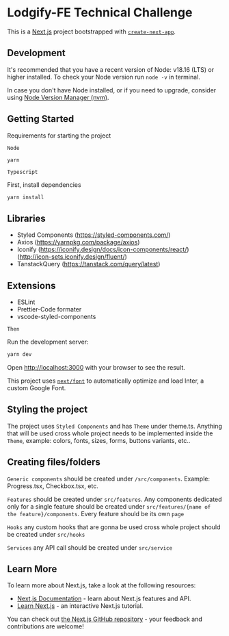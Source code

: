 # Lodgify-FE Technical Challenge

This is a [Next.js](https://nextjs.org/) project bootstrapped with [`create-next-app`](https://github.com/vercel/next.js/tree/canary/packages/create-next-app).

## Development

It's recommended that you have a recent version of Node: v18.16 (LTS) or higher installed. To check your Node version run `node -v` in terminal.

In case you don't have Node installed, or if you need to upgrade, consider using [Node Version Manager (nvm)](https://github.com/nvm-sh/nvm).

## Getting Started

Requirements for starting the project

`Node`

`yarn`

`Typescript`

First, install dependencies

```bash
yarn install
```

## Libraries

- Styled Components (https://styled-components.com/)
- Axios (https://yarnpkg.com/package/axios)
- Iconify (https://iconify.design/docs/icon-components/react/) (http://icon-sets.iconify.design/fluent/)
- TanstackQuery (https://tanstack.com/query/latest)

## Extensions

- ESLint
- Prettier-Code formater
- vscode-styled-components

`Then`

Run the development server:

```bash
yarn dev
```

Open [http://localhost:3000](http://localhost:3000) with your browser to see the result.

This project uses [`next/font`](https://nextjs.org/docs/basic-features/font-optimization) to automatically optimize and load Inter, a custom Google Font.

## Styling the project

The project uses `Styled Components` and has `Theme` under theme.ts.
Anything that will be used cross whole project needs to be implemented inside the `Theme`, example: colors, fonts, sizes, forms, buttons variants, etc..

## Creating files/folders

`Generic components` should be created under `/src/components`. Example: Progress.tsx, Checkbox.tsx, etc.

`Features` should be created under `src/features`. Any components dedicated only for a single feature should be created under `src/features/{name of the feature}/components`. Every feature should be its own `page`

`Hooks` any custom hooks that are gonna be used cross whole project should be created under `src/hooks`

`Services` any API call should be created under `src/service`

## Learn More

To learn more about Next.js, take a look at the following resources:

- [Next.js Documentation](https://nextjs.org/docs) - learn about Next.js features and API.
- [Learn Next.js](https://nextjs.org/learn) - an interactive Next.js tutorial.

You can check out [the Next.js GitHub repository](https://github.com/vercel/next.js/) - your feedback and contributions are welcome!
